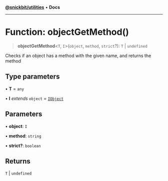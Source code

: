 [**@snickbit/utilities**](../README.md) • **Docs**

***

# Function: objectGetMethod()

> **objectGetMethod**\<`T`, `I`\>(`object`, `method`, `strict`?): `T` \| `undefined`

Checks if an object has a method with the given name, and returns the method

## Type parameters

• **T** = `any`

• **I** *extends* `object` = [`IObject`](../type-aliases/IObject.md)

## Parameters

• **object**: `I`

• **method**: `string`

• **strict?**: `boolean`

## Returns

`T` \| `undefined`
